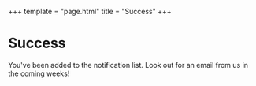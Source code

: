 +++
template = "page.html"
title = "Success"
+++

# Success

You've been added to the notification list. Look out for an email from us in the coming weeks!

